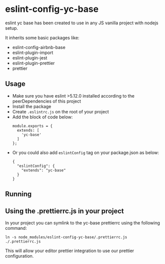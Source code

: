 # eslint-config-yc-base

eslint yc base has been created to use in any JS vanilla project with nodejs setup.

It inherits some basic packages like:
- eslint-config-airbnb-base
- eslint-plugin-import
- eslint-plugin-jest
- eslint-plugin-prettier
- prettier

## Usage

- Make sure you have eslint >5.12.0 installed according to the peerDependencies of this project
- Install the package
- Create `.eslintrc.js` on the root of your project
- Add the block of code below:
  ```
  module.exports = {
    extends: [
      'yc-base'
    ]
  };
  ```
- Or you could also add `eslintConfig` tag on your package.json as below:
  ```
  {
    "eslintConfig": {
      "extends": "yc-base"
    }
  }
  ```

## Running

## Using the .prettierrc.js in your project

In your project you can symlink to the yc-base prettierrc using the following command:

```shell
ln -s node_modules/eslint-config-yc-base/.prettierrc.js ./.prettierrc.js
```

This will allow your editor prettier integration to use our prettier configuration.
